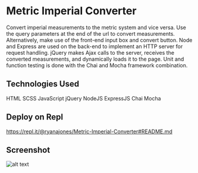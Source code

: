 # Metric Imperial Converter

Convert imperial measurements to the metric system and vice versa. Use the query parameters at the end of the url to convert measurements. Alternatively, make use of the front-end input box and convert button. Node and Express are used on the back-end to implement an HTTP server for request handling. jQuery makes Ajax calls to the server, receives the converted measurements, and dynamically loads it to the page. Unit and function testing is done with the Chai and Mocha framework combination.

## Technologies Used

HTML SCSS JavaScript jQuery NodeJS ExpressJS Chai Mocha

## Deploy on Repl

https://repl.it/@ryanajones/Metric-Imperial-Converter#README.md

## Screenshot

![alt text](https://i.imgur.com/MIu0Ol5.png)
